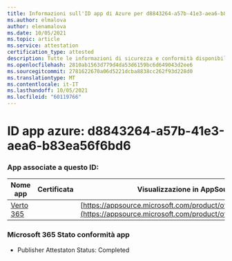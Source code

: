 ```yaml
---
title: Informazioni sull'ID app di Azure per d8843264-a57b-41e3-aea6-b83ea56f6bd6
ms.author: elmalova
author: elenamalova
ms.date: 10/05/2021
ms.topic: article
ms.service: attestation
certification_type: attested
description: Tutte le informazioni di sicurezza e conformità disponibili per d8843264-a57b-41e3-aea6-b83ea56f6bd6.
ms.openlocfilehash: 2810ab1563d779d4da53d6159bc6d649043d2ee6
ms.sourcegitcommit: 2781622670a06d5221dcba8838cc262f93d228d0
ms.translationtype: MT
ms.contentlocale: it-IT
ms.lasthandoff: 10/05/2021
ms.locfileid: "60119766"
---
```

# <a name="azure-app-id-d8843264-a57b-41e3-aea6-b83ea56f6bd6"></a>ID app azure: d8843264-a57b-41e3-aea6-b83ea56f6bd6


### <a name="apps-associated-with-this-id"></a>App associate a questo ID:
| **Nome app** | **Certificata** | **Visualizzazione in AppSource** |
|--------------|---------------|-----------------------|
| [Verto 365](https://docs.microsoft.com/microsoft-365-app-certification/forward/WA200003230) |  | [https://appsource.microsoft.com/product/office/WA200003230](https://appsource.microsoft.com/product/office/WA200003230) |

### <a name="microsoft-365-app-compliance-status"></a>Microsoft 365 Stato conformità app
- Publisher Attestaton Status: Completed
